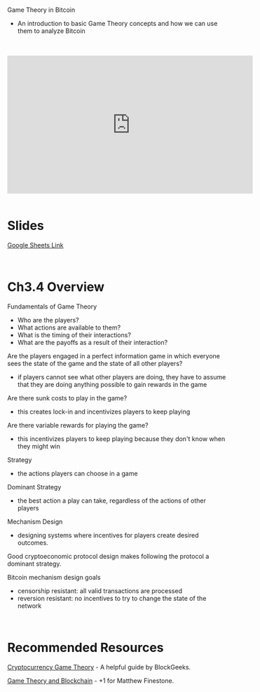 <br />

Game Theory in Bitcoin
- An introduction to basic Game Theory concepts and how we can use them to analyze Bitcoin

<br />
<br />
<iframe
	width="560"
	height="315"
	src="https://youtu.be/IT0HIsf7ilY"
	frameborder="0"
	allow="accelerometer; autoplay; encrypted-media; gyroscope; picture-in-picture"
	allowfullscreen>
</iframe>
<br />
<br />

# Slides

[Google Sheets Link](https://docs.google.com/presentation/d/16kkXHOTIE-1f9_K2jVGhkHdawp_hvxuS86m6xo46fC0/edit#slide=id.g5a34b56300_0_396)

<br />

# Ch3.4 Overview

Fundamentals of Game Theory
- Who are the players?
- What actions are available to them?
- What is the timing of their interactions?
- What are the payoffs as a result of their interaction?

Are the players engaged in a perfect information game in which everyone sees the state of the game and the state of all other players?
- if players cannot see what other players are doing, they have to assume that they are doing anything possible to gain rewards in the game

Are there sunk costs to play in the game?
- this creates lock-in and incentivizes players to keep playing

Are there variable rewards for playing the game?
- this incentivizes players to keep playing because they don't know when they might win

Strategy
- the actions players can choose in a game

Dominant Strategy
- the best action a play can take, regardless of the actions of other players

Mechanism Design
- designing systems where incentives for players create desired outcomes.

Good cryptoeconomic protocol design makes following the protocol a dominant strategy.

Bitcoin mechanism design goals
- censorship resistant: all valid transactions are processed
- reversion resistant: no incentives to try to change the state of the network

<br />

# Recommended Resources

[Cryptocurrency Game Theory](https://blockgeeks.com/guides/cryptocurrency-game-theory/) - A helpful guide by BlockGeeks.

[Game Theory and Blockchain](https://medium.com/@matthewfinestone/game-theory-and-blockchain-db46e67933d7) - +1 for Matthew Finestone.

<br />
